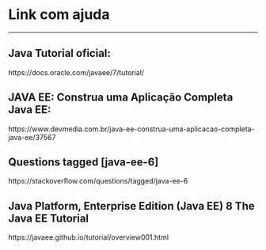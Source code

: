 <h1> Link com ajuda </h1>

-----------

<h2> Java Tutorial oficial: </h2>
       <link>  https://docs.oracle.com/javaee/7/tutorial/ </link>
       
<h2> JAVA EE: Construa uma Aplicação Completa Java EE: </h2>
       <link> https://www.devmedia.com.br/java-ee-construa-uma-aplicacao-completa-java-ee/37567 </link>

<h2> Questions tagged [java-ee-6] </h2>
       <link> https://stackoverflow.com/questions/tagged/java-ee-6 </link>
       
<h2> 
Java Platform, Enterprise Edition (Java EE) 8
The Java EE Tutorial </h2>
        <link>https://javaee.github.io/tutorial/overview001.html</link>
